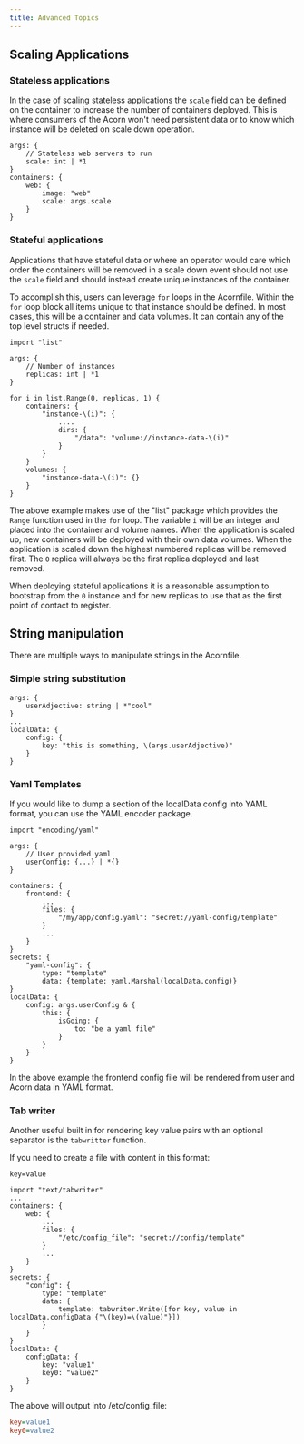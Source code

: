 ```yaml
---
title: Advanced Topics
---
```


## Scaling Applications

### Stateless applications

In the case of scaling stateless applications the `scale` field can be defined on the container to increase the number of containers deployed. This is where consumers of the Acorn won't need persistent data or to know which instance will be deleted on scale down operation.

```cue
args: {
    // Stateless web servers to run
    scale: int | *1
}
containers: {
    web: {
        image: "web"
        scale: args.scale
    }
}
```

### Stateful applications

Applications that have stateful data or where an operator would care which order the containers will be removed in a scale down event should not use the `scale` field and should instead create unique instances of the container.

To accomplish this, users can leverage `for` loops in the Acornfile. Within the `for` loop block all items unique to that instance should be defined. In most cases, this will be a container and data volumes. It can contain any of the top level structs if needed.

```cue
import "list"

args: {
    // Number of instances
    replicas: int | *1
}

for i in list.Range(0, replicas, 1) {
    containers: {
        "instance-\(i)": {
            ....
            dirs: {
                "/data": "volume://instance-data-\(i)"
            }
        }
    }
    volumes: {
        "instance-data-\(i)": {}
    }
}
```

The above example makes use of the "list" package which provides the `Range` function used in the `for` loop. The variable `i` will be an integer and placed into the container and volume names. When the application is scaled up, new containers will be deployed with their own data volumes. When the application is scaled down the highest numbered replicas will be removed first. The `0` replica will always be the first replica deployed and last removed.

When deploying stateful applications it is a reasonable assumption to bootstrap from the `0` instance and for new replicas to use that as the first point of contact to register.

## String manipulation

There are multiple ways to manipulate strings in the Acornfile.

### Simple string substitution

```cue
args: {
    userAdjective: string | *"cool"
}
...
localData: {
    config: {
        key: "this is something, \(args.userAdjective)"
    }
}
```

### Yaml Templates

If you would like to dump a section of the localData config into YAML format, you can use the YAML encoder package.

```cue
import "encoding/yaml"

args: {
    // User provided yaml
    userConfig: {...} | *{}
}

containers: {
    frontend: {
        ...
        files: {
            "/my/app/config.yaml": "secret://yaml-config/template"
        }
        ...
    }
}
secrets: {
    "yaml-config": {
        type: "template"
        data: {template: yaml.Marshal(localData.config)}
}
localData: {
    config: args.userConfig & {
        this: {
            isGoing: {
                to: "be a yaml file"
            }
        }
    }
}
```

In the above example the frontend config file will be rendered from user and Acorn data in YAML format.

### Tab writer

Another useful built in for rendering key value pairs with an optional separator is the `tabwritter` function.

If you need to create a file with content in this format:

`key=value`

```cue
import "text/tabwriter"
...
containers: {
    web: {
        ...
        files: {
            "/etc/config_file": "secret://config/template"
        }
        ...
    }
}
secrets: {
    "config": {
        type: "template"
        data: {
            template: tabwriter.Write([for key, value in localData.configData {"\(key)=\(value)"}])
        }
    }
}
localData: {
    configData: {
        key: "value1"
        key0: "value2"
    }
}
```

The above will output into /etc/config_file:

```ini
key=value1
key0=value2
```
